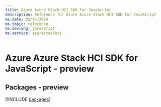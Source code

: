 ```yaml
---
title: Azure Azure Stack HCI SDK for JavaScript
description: Reference for Azure Azure Stack HCI SDK for JavaScript
ms.date: 02/14/2024
ms.topic: reference
ms.devlang: javascript
ms.service: azurestackhci
---
```

# Azure Azure Stack HCI SDK for JavaScript - preview
## Packages - preview
[!INCLUDE [packages](azure-stack-hci-index.md)]